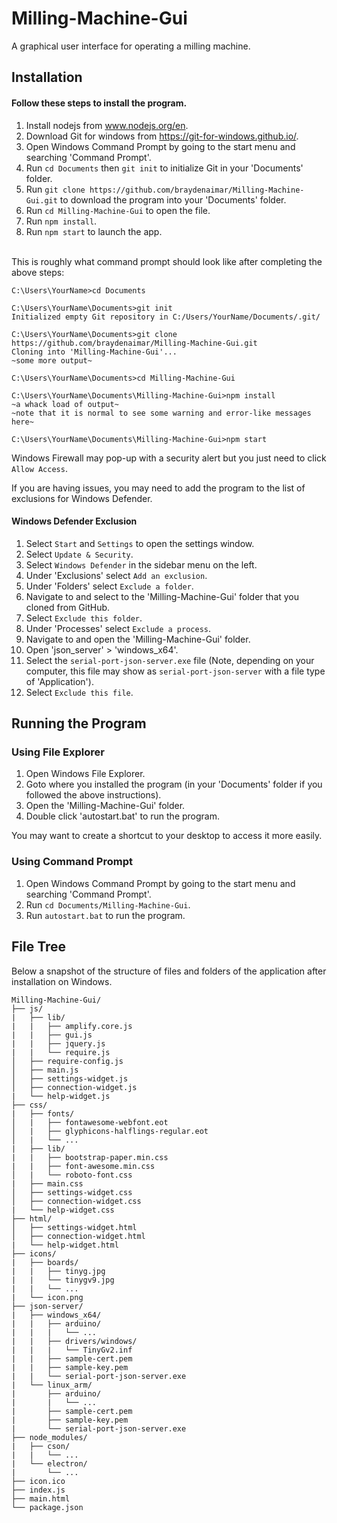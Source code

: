 # Milling-Machine-Gui
A graphical user interface for operating a milling machine.


Installation
-----
#### Follow these steps to install the program.

1. Install nodejs from www.nodejs.org/en.
1. Download Git for windows from https://git-for-windows.github.io/.
2. Open Windows Command Prompt by going to the start menu and searching 'Command Prompt'.
3. Run `cd Documents` then `git init` to initialize Git in your 'Documents' folder.
4. Run `git clone https://github.com/braydenaimar/Milling-Machine-Gui.git` to download the program into your 'Documents' folder.
4. Run `cd Milling-Machine-Gui` to open the file.
5. Run `npm install`.
5. Run `npm start` to launch the app.

\
This is roughly what command prompt should look like after completing the above steps:
```
C:\Users\YourName>cd Documents

C:\Users\YourName\Documents>git init
Initialized empty Git repository in C:/Users/YourName/Documents/.git/

C:\Users\YourName\Documents>git clone https://github.com/braydenaimar/Milling-Machine-Gui.git
Cloning into 'Milling-Machine-Gui'...
~some more output~

C:\Users\YourName\Documents>cd Milling-Machine-Gui

C:\Users\YourName\Documents\Milling-Machine-Gui>npm install
~a whack load of output~
~note that it is normal to see some warning and error-like messages here~

C:\Users\YourName\Documents\Milling-Machine-Gui>npm start
```

Windows Firewall may pop-up with a security alert but you just need to click `Allow Access`.

If you are having issues, you may need to add the program to the list of exclusions for Windows Defender.

#### Windows Defender Exclusion

1. Select `Start` and `Settings` to open the settings window.
2. Select `Update & Security`.
3. Select `Windows Defender` in the sidebar menu on the left.
4. Under 'Exclusions' select `Add an exclusion`.
5. Under 'Folders' select `Exclude a folder`.
6. Navigate to and select to the 'Milling-Machine-Gui' folder that you cloned from GitHub.
7. Select `Exclude this folder`.
8. Under 'Processes' select `Exclude a process`.
9. Navigate to and open the 'Milling-Machine-Gui' folder.
10. Open 'json_server' > 'windows_x64'.
11. Select the `serial-port-json-server.exe` file (Note, depending on your computer, this file may show as `serial-port-json-server` with a file type of 'Application').
12. Select `Exclude this file`.


Running the Program
-----

### Using File Explorer

1. Open Windows File Explorer.
2. Goto where you installed the program (in your 'Documents' folder if you followed the above instructions).
3. Open the 'Milling-Machine-Gui' folder.
4. Double click 'autostart.bat' to run the program.

You may want to create a shortcut to your desktop to access it more easily.

### Using Command Prompt

1. Open Windows Command Prompt by going to the start menu and searching 'Command Prompt'.
2. Run `cd Documents/Milling-Machine-Gui`.
3. Run `autostart.bat` to run the program.


File Tree
-----
Below a snapshot of the structure of files and folders of the application after installation on Windows.

```
Milling-Machine-Gui/
├── js/
|   ├── lib/
|   |   ├── amplify.core.js
|   |   ├── gui.js
|   |   ├── jquery.js
|   |   └── require.js
│   ├── require-config.js
│   ├── main.js
│   ├── settings-widget.js
│   ├── connection-widget.js
|   └── help-widget.js
├── css/
|   ├── fonts/
│   |   ├── fontawesome-webfont.eot
│   |   ├── glyphicons-halflings-regular.eot
│   |   └── ...
|   ├── lib/
|   |   ├── bootstrap-paper.min.css
|   |   ├── font-awesome.min.css
│   |   └── roboto-font.css
|   ├── main.css
│   ├── settings-widget.css
│   ├── connection-widget.css
|   └── help-widget.css
├── html/
│   ├── settings-widget.html
│   ├── connection-widget.html
|   └── help-widget.html
├── icons/
|   ├── boards/
|   |   ├── tinyg.jpg
|   |   └── tinygv9.jpg
|   |   └── ...
|   └── icon.png
├── json-server/
|   ├── windows_x64/
|   |   ├── arduino/
|   |   |   └── ...
|   |   ├── drivers/windows/
|   |   |   └── TinyGv2.inf
|   |   ├── sample-cert.pem
|   |   ├── sample-key.pem
|   |   └── serial-port-json-server.exe
|   └── linux_arm/
|       ├── arduino/
|       |   └── ...
|       ├── sample-cert.pem
|       ├── sample-key.pem
|       └── serial-port-json-server.exe
├── node_modules/
|   ├── cson/
|   |   └── ...
|   └── electron/
|       └── ...
├── icon.ico
├── index.js
├── main.html
└── package.json
```

